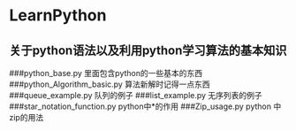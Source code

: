 # LearnPython
## 关于python语法以及利用python学习算法的基本知识
###python_base.py 里面包含python的一些基本的东西
###python_Algorithm_basic.py 算法新解时记得一点东西
###queue_example.py 队列的例子
###list_example.py 无序列表的例子
###star_notation_function.py python中*的作用
###Zip_usage.py python 中zip的用法

